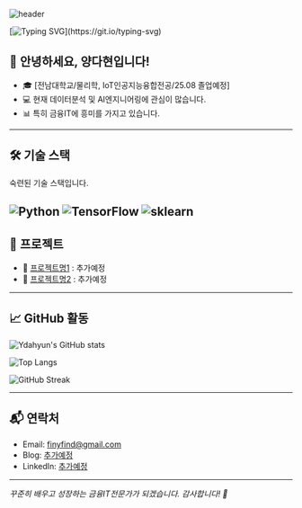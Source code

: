 ![header](https://capsule-render.vercel.app/api?type=waving&color=auto&height=200&section=header&text=Hello,%20I’m%20Ydahyun!&fontSize=40&animation=fadeIn)

[![Typing SVG](https://readme-typing-svg.herokuapp.com?font=Nanum+Gothic&pause=1000&color=F7A5A5&width=435&lines=안녕하세요!+데이터를+사랑하는+양다현입니다.;AI%2F데이터+분석을+공부하고+있어요!)](https://git.io/typing-svg)

## 👋 안녕하세요, 양다현입니다!

- 🎓 [전남대학교/물리학, IoT인공지능융합전공/25.08 졸업예정]  
- 💻 현재 데이터분석 및 AI엔지니어링에 관심이 많습니다.  
- 📊 특히 금융IT에 흥미를 가지고 있습니다.  

---

## 🛠 기술 스택
숙련된 기술 스택입니다.

![Python](https://img.shields.io/badge/Python-3776AB?style=flat&logo=python&logoColor=white)
![TensorFlow](https://img.shields.io/badge/TensorFlow-FF6F00?style=flat&logo=tensorflow&logoColor=white)
![sklearn](https://camo.githubusercontent.com/6e2f7a4fd162b8aed5284bbcddc0950cdca1310b1e3f2f30fee8b21ce34543d6/68747470733a2f2f696d672e736869656c64732e696f2f62616467652f736b6c6561726e2d4637393331453f7374796c653d666c6174266c6f676f3d7363696b69746c6561726e266c6f676f436f6c6f723d7768697465)
---

## 📂 프로젝트
- 🔗 [프로젝트명1](링크) : 추가예정
- 🔗 [프로젝트명2](링크) : 추가예정

---

## 📈 GitHub 활동

![Ydahyun's GitHub stats](https://github-readme-stats.vercel.app/api?username=Ydahyun&show_icons=true&theme=tokyonight)

![Top Langs](https://github-readme-stats.vercel.app/api/top-langs/?username=Ydahyun&layout=compact&theme=tokyonight)

![GitHub Streak](https://streak-stats.demolab.com/?user=Ydahyun&theme=nightowl)


---

## 📬 연락처

- Email: finyfind@gmail.com  
- Blog: [추가예정](https://www.naver.com/)  
- LinkedIn: [추가예정](https://www.naver.com/)  

---

_꾸준히 배우고 성장하는 금융IT전문가가 되겠습니다. 감사합니다! 🙇_
